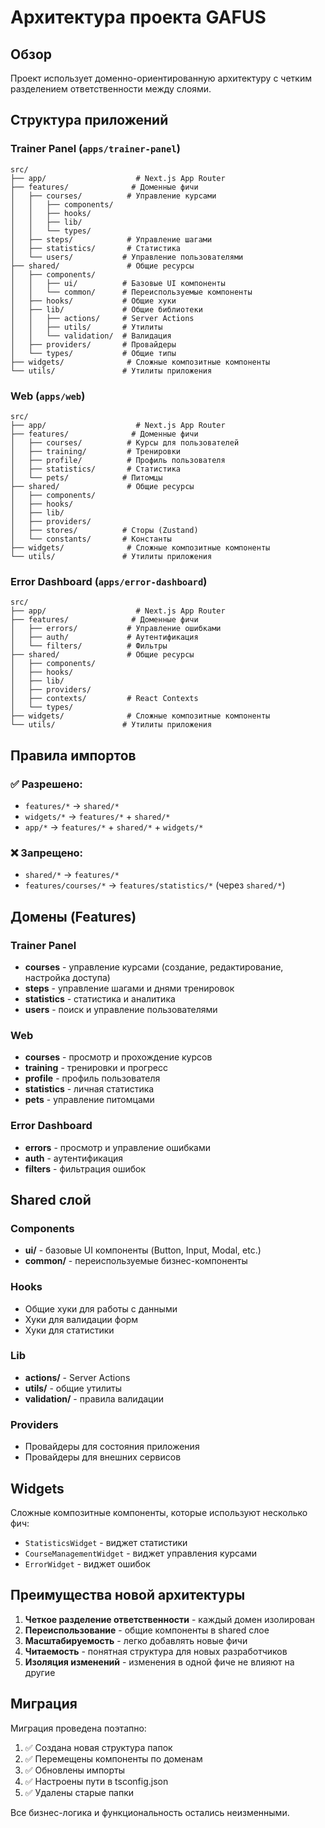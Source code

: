 # Архитектура проекта GAFUS

## Обзор

Проект использует доменно-ориентированную архитектуру с четким разделением ответственности между слоями.

## Структура приложений

### Trainer Panel (`apps/trainer-panel`)

```
src/
├── app/                    # Next.js App Router
├── features/              # Доменные фичи
│   ├── courses/          # Управление курсами
│   │   ├── components/
│   │   ├── hooks/
│   │   ├── lib/
│   │   └── types/
│   ├── steps/            # Управление шагами
│   ├── statistics/       # Статистика
│   └── users/           # Управление пользователями
├── shared/               # Общие ресурсы
│   ├── components/
│   │   ├── ui/          # Базовые UI компоненты
│   │   └── common/      # Переиспользуемые компоненты
│   ├── hooks/           # Общие хуки
│   ├── lib/             # Общие библиотеки
│   │   ├── actions/     # Server Actions
│   │   ├── utils/       # Утилиты
│   │   └── validation/  # Валидация
│   ├── providers/       # Провайдеры
│   └── types/           # Общие типы
├── widgets/              # Сложные композитные компоненты
└── utils/               # Утилиты приложения
```

### Web (`apps/web`)

```
src/
├── app/                    # Next.js App Router
├── features/              # Доменные фичи
│   ├── courses/          # Курсы для пользователей
│   ├── training/         # Тренировки
│   ├── profile/          # Профиль пользователя
│   ├── statistics/       # Статистика
│   └── pets/            # Питомцы
├── shared/               # Общие ресурсы
│   ├── components/
│   ├── hooks/
│   ├── lib/
│   ├── providers/
│   ├── stores/          # Сторы (Zustand)
│   └── constants/       # Константы
├── widgets/              # Сложные композитные компоненты
└── utils/               # Утилиты приложения
```

### Error Dashboard (`apps/error-dashboard`)

```
src/
├── app/                    # Next.js App Router
├── features/              # Доменные фичи
│   ├── errors/           # Управление ошибками
│   ├── auth/             # Аутентификация
│   └── filters/          # Фильтры
├── shared/               # Общие ресурсы
│   ├── components/
│   ├── hooks/
│   ├── lib/
│   ├── providers/
│   ├── contexts/         # React Contexts
│   └── types/
├── widgets/              # Сложные композитные компоненты
└── utils/               # Утилиты приложения
```

## Правила импортов

### ✅ Разрешено:

- `features/*` → `shared/*`
- `widgets/*` → `features/*` + `shared/*`
- `app/*` → `features/*` + `shared/*` + `widgets/*`

### ❌ Запрещено:

- `shared/*` → `features/*`
- `features/courses/*` → `features/statistics/*` (через `shared/*`)

## Домены (Features)

### Trainer Panel

- **courses** - управление курсами (создание, редактирование, настройка доступа)
- **steps** - управление шагами и днями тренировок
- **statistics** - статистика и аналитика
- **users** - поиск и управление пользователями

### Web

- **courses** - просмотр и прохождение курсов
- **training** - тренировки и прогресс
- **profile** - профиль пользователя
- **statistics** - личная статистика
- **pets** - управление питомцами

### Error Dashboard

- **errors** - просмотр и управление ошибками
- **auth** - аутентификация
- **filters** - фильтрация ошибок

## Shared слой

### Components

- **ui/** - базовые UI компоненты (Button, Input, Modal, etc.)
- **common/** - переиспользуемые бизнес-компоненты

### Hooks

- Общие хуки для работы с данными
- Хуки для валидации форм
- Хуки для статистики

### Lib

- **actions/** - Server Actions
- **utils/** - общие утилиты
- **validation/** - правила валидации

### Providers

- Провайдеры для состояния приложения
- Провайдеры для внешних сервисов

## Widgets

Сложные композитные компоненты, которые используют несколько фич:

- `StatisticsWidget` - виджет статистики
- `CourseManagementWidget` - виджет управления курсами
- `ErrorWidget` - виджет ошибок

## Преимущества новой архитектуры

1. **Четкое разделение ответственности** - каждый домен изолирован
2. **Переиспользование** - общие компоненты в shared слое
3. **Масштабируемость** - легко добавлять новые фичи
4. **Читаемость** - понятная структура для новых разработчиков
5. **Изоляция изменений** - изменения в одной фиче не влияют на другие

## Миграция

Миграция проведена поэтапно:

1. ✅ Создана новая структура папок
2. ✅ Перемещены компоненты по доменам
3. ✅ Обновлены импорты
4. ✅ Настроены пути в tsconfig.json
5. ✅ Удалены старые папки

Все бизнес-логика и функциональность остались неизменными.
